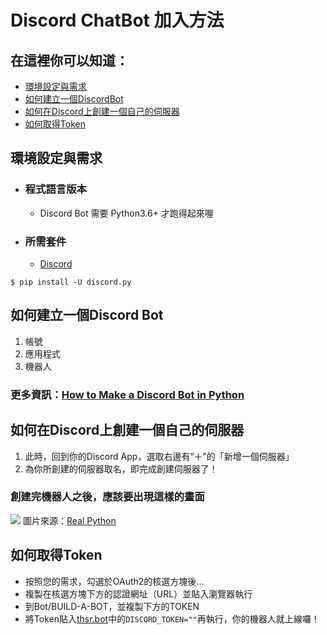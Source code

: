# Discord ChatBot 加入方法
## 在這裡你可以知道：
* [環境設定與需求](#環境設定與需求)
* [如何建立一個DiscordBot](#如何建立一個DiscordBot)
* [如何在Discord上創建一個自己的伺服器](#如何在Discord上創建一個自己的伺服器)
* [如何取得Token](#如何取得Token)
## 環境設定與需求
* ### 程式語言版本
    * Discord Bot 需要 Python3.6+ 才跑得起來喔
* ### 所需套件
    * [Discord](https://pypi.org/project/discord.py/)
```shell=
$ pip install -U discord.py
```
## 如何建立一個Discord Bot
1. 帳號
2. 應用程式
3. 機器人
### 更多資訊：[How to Make a Discord Bot in Python](https://realpython.com/how-to-make-a-discord-bot-python/)
## 如何在Discord上創建一個自己的伺服器
1. 此時，回到你的Discord App，選取右邊有“＋”的「新增一個伺服器」
2. 為你所創建的伺服器取名，即完成創建伺服器了！
### 創建完機器人之後，應該要出現這樣的畫面
![](https://i.imgur.com/Dxx0qiD.png)
圖片來源：[Real Python](https://realpython.com/how-to-make-a-discord-bot-python)
## 如何取得Token
* 按照您的需求，勾選於OAuth2的核選方塊後...
* 複製在核選方塊下方的認證網址（URL）並貼入瀏覽器執行
* 到Bot/BUILD-A-BOT，並複製下方的TOKEN
* 將Token貼入[thsr.bot](https://github.com/milanochuang/transportationBot/tree/master/Discord)中的```DISCORD_TOKEN=""```再執行，你的機器人就上線囉！